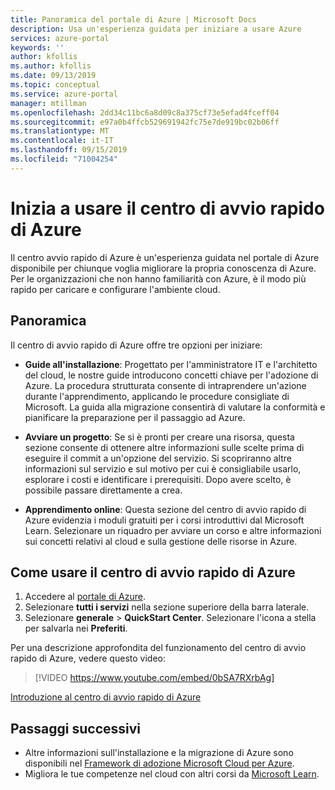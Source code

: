 ```yaml
---
title: Panoramica del portale di Azure | Microsoft Docs
description: Usa un'esperienza guidata per iniziare a usare Azure
services: azure-portal
keywords: ''
author: kfollis
ms.author: kfollis
ms.date: 09/13/2019
ms.topic: conceptual
ms.service: azure-portal
manager: mtillman
ms.openlocfilehash: 2dd34c11bc6a8d09c8a375cf73e5efad4fceff04
ms.sourcegitcommit: e97a0b4ffcb529691942fc75e7de919bc02b06ff
ms.translationtype: MT
ms.contentlocale: it-IT
ms.lasthandoff: 09/15/2019
ms.locfileid: "71004254"
---
```

# <a name="get-started-with-the-azure-quickstart-center"></a>Inizia a usare il centro di avvio rapido di Azure

Il centro avvio rapido di Azure è un'esperienza guidata nel portale di Azure disponibile per chiunque voglia migliorare la propria conoscenza di Azure. Per le organizzazioni che non hanno familiarità con Azure, è il modo più rapido per caricare e configurare l'ambiente cloud.

## <a name="overview"></a>Panoramica

Il centro di avvio rapido di Azure offre tre opzioni per iniziare:

* **Guide all'installazione**: Progettato per l'amministratore IT e l'architetto del cloud, le nostre guide introducono concetti chiave per l'adozione di Azure. La procedura strutturata consente di intraprendere un'azione durante l'apprendimento, applicando le procedure consigliate di Microsoft. La guida alla migrazione consentirà di valutare la conformità e pianificare la preparazione per il passaggio ad Azure.

* **Avviare un progetto**: Se si è pronti per creare una risorsa, questa sezione consente di ottenere altre informazioni sulle scelte prima di eseguire il commit a un'opzione del servizio. Si scopriranno altre informazioni sul servizio e sul motivo per cui è consigliabile usarlo, esplorare i costi e identificare i prerequisiti. Dopo avere scelto, è possibile passare direttamente a crea.

* **Apprendimento online**: Questa sezione del centro di avvio rapido di Azure evidenzia i moduli gratuiti per i corsi introduttivi dal Microsoft Learn. Selezionare un riquadro per avviare un corso e altre informazioni sui concetti relativi al cloud e sulla gestione delle risorse in Azure.

## <a name="how-to-use-azure-quickstart-center"></a>Come usare il centro di avvio rapido di Azure

1. Accedere al [portale di Azure](https://portal.azure.com).
2. Selezionare **tutti i servizi** nella sezione superiore della barra laterale.
1. Selezionare **generale** > **QuickStart Center**. Selezionare l'icona a stella per salvarla nei **Preferiti**.

Per una descrizione approfondita del funzionamento del centro di avvio rapido di Azure, vedere questo video:
> [!VIDEO https://www.youtube.com/embed/0bSA7RXrbAg]

[Introduzione al centro di avvio rapido di Azure](https://www.youtube.com/watch?v=0bSA7RXrbAg)

## <a name="next-steps"></a>Passaggi successivi

* Altre informazioni sull'installazione e la migrazione di Azure sono disponibili nel [Framework di adozione Microsoft Cloud per Azure](/azure/architecture/cloud-adoption/).
* Migliora le tue competenze nel cloud con altri corsi da [Microsoft Learn](/learn/azure/).
